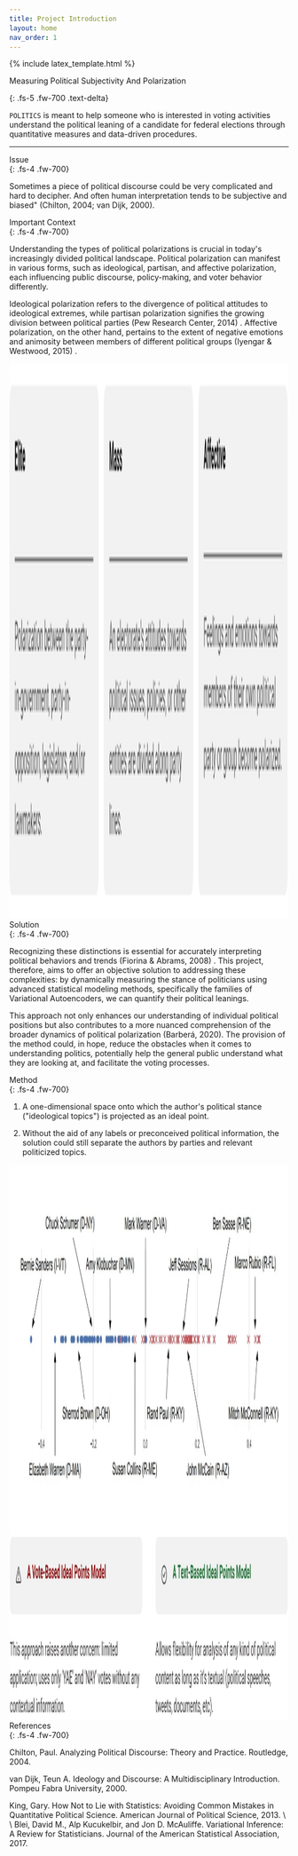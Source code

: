 ```yaml
---
title: Project Introduction
layout: home
nav_order: 1
---
```



{% include latex_template.html %}

<div class="text-center">


Measuring Political Subjectivity And Polarization

</div>
{: .fs-5 .fw-700 .text-delta}


`POLITICS` is meant to help someone who is interested in voting activities understand the political leaning of a candidate for federal elections through quantitative measures and data-driven procedures.

---

<div class="text-center">
Issue
</div>
{: .fs-4 .fw-700}

Sometimes a piece of political discourse could be very complicated and hard to decipher. And often human interpretation tends to be subjective and biased" (Chilton, 2004; van Dijk, 2000).

<div class="text-center">
Important Context
</div>
{: .fs-4 .fw-700}

Understanding the types of political polarizations is crucial in today's increasingly divided political landscape. Political polarization can manifest in various forms, such as ideological, partisan, and affective polarization, each influencing public discourse, policy-making, and voter behavior differently.

Ideological polarization refers to the divergence of political attitudes to ideological extremes, while partisan polarization signifies the growing division between political parties (Pew Research Center, 2014) . Affective polarization, on the other hand, pertains to the extent of negative emotions and animosity between members of different political groups (Iyengar & Westwood, 2015) .


<!-- <div class="text-center">
Types of Polarization
</div>
{: .fs-4 .fw-700} -->


<!-- ![alt=image1]() -->

<div style="text-align: center;">

<img src="./assets/images/roadmap.jpeg" alt="Description" width="1000" height="1000">
</div>


<div class="text-center">
Solution
</div>
{: .fs-4 .fw-700}


Recognizing these distinctions is essential for accurately interpreting political behaviors and trends (Fiorina & Abrams, 2008) . This project, therefore, aims to offer an objective solution to addressing these complexities: by dynamically measuring the stance of politicians using advanced statistical modeling methods, specifically the families of Variational Autoencoders, we can quantify their political leanings.


This approach not only enhances our understanding of individual political positions but also contributes to a more nuanced comprehension of the broader dynamics of political polarization (Barberá, 2020). The provision of the method could, in hope, reduce the obstacles when it comes to understanding politics, potentially help the general public understand what they are looking at, and facilitate the voting processes.



<div class="text-center">
Method
</div>
{: .fs-4 .fw-700}


1. A one-dimensional space onto which the author's political stance ("ideological topics") is projected as an ideal point.



2. Without the aid of any labels or preconceived political information, the solution could still separate
the authors by parties and relevant politicized topics.


<div style="text-align: center;">



<img src="./assets/images/method.png" alt="Description" width="1000" height="1000">
</div>


<div class="text-center">
References
</div>
{: .fs-4 .fw-700}

Chilton, Paul. Analyzing Political Discourse: Theory and Practice. Routledge, 2004.

van Dijk, Teun A. Ideology and Discourse: A Multidisciplinary Introduction. Pompeu Fabra University, 2000.

King, Gary. How Not to Lie with Statistics: Avoiding Common Mistakes in Quantitative Political Science. American Journal of Political Science, 2013.
\\
\\
Blei, David M., Alp Kucukelbir, and Jon D. McAuliffe. Variational Inference: A Review for Statisticians. Journal of the American Statistical Association, 2017.
